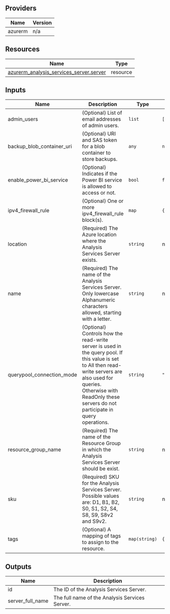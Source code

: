 <!-- BEGIN_TF_DOCS -->


## Providers

| Name | Version |
|------|---------|
| azurerm | n/a |

## Resources

| Name | Type |
|------|------|
| [azurerm_analysis_services_server.server](https://registry.terraform.io/providers/hashicorp/azurerm/latest/docs/resources/analysis_services_server) | resource |

## Inputs

| Name | Description | Type | Default | Required |
|------|-------------|------|---------|:--------:|
| admin\_users | (Optional) List of email addresses of admin users. | `list` | `[]` | no |
| backup\_blob\_container\_uri | (Optional) URI and SAS token for a blob container to store backups. | `any` | `null` | no |
| enable\_power\_bi\_service | (Optional) Indicates if the Power BI service is allowed to access or not. | `bool` | `false` | no |
| ipv4\_firewall\_rule | (Optional) One or more ipv4\_firewall\_rule block(s). | `map` | `{}` | no |
| location | (Required) The Azure location where the Analysis Services Server exists. | `string` | n/a | yes |
| name | (Required) The name of the Analysis Services Server. Only lowercase Alphanumeric characters allowed, starting with a letter. | `string` | n/a | yes |
| querypool\_connection\_mode | (Optional) Controls how the read-write server is used in the query pool. If this value is set to All then read-write servers are also used for queries. Otherwise with ReadOnly these servers do not participate in query operations. | `string` | `"ReadOnly"` | no |
| resource\_group\_name | (Required) The name of the Resource Group in which the Analysis Services Server should be exist. | `string` | n/a | yes |
| sku | (Required) SKU for the Analysis Services Server. Possible values are: D1, B1, B2, S0, S1, S2, S4, S8, S9, S8v2 and S9v2. | `string` | n/a | yes |
| tags | (Optional) A mapping of tags to assign to the resource. | `map(string)` | `{}` | no |

## Outputs

| Name | Description |
|------|-------------|
| id | The ID of the Analysis Services Server. |
| server\_full\_name | The full name of the Analysis Services Server. |
<!-- END_TF_DOCS -->